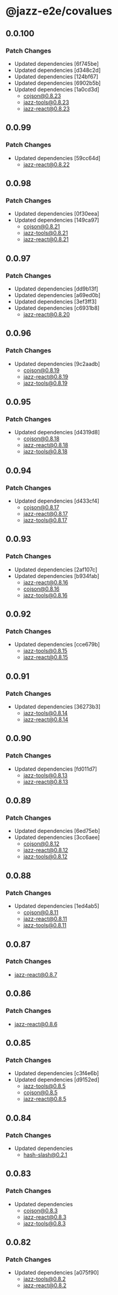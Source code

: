 # @jazz-e2e/covalues

## 0.0.100

### Patch Changes

- Updated dependencies [6f745be]
- Updated dependencies [d348c2d]
- Updated dependencies [124bf67]
- Updated dependencies [6902b5b]
- Updated dependencies [1a0cd3d]
  - cojson@0.8.23
  - jazz-tools@0.8.23
  - jazz-react@0.8.23

## 0.0.99

### Patch Changes

- Updated dependencies [59cc64d]
  - jazz-react@0.8.22

## 0.0.98

### Patch Changes

- Updated dependencies [0f30eea]
- Updated dependencies [149ca97]
  - cojson@0.8.21
  - jazz-tools@0.8.21
  - jazz-react@0.8.21

## 0.0.97

### Patch Changes

- Updated dependencies [dd9b13f]
- Updated dependencies [a69ed0b]
- Updated dependencies [3ef3ff3]
- Updated dependencies [c6931b8]
  - jazz-react@0.8.20

## 0.0.96

### Patch Changes

- Updated dependencies [9c2aadb]
  - cojson@0.8.19
  - jazz-react@0.8.19
  - jazz-tools@0.8.19

## 0.0.95

### Patch Changes

- Updated dependencies [d4319d8]
  - cojson@0.8.18
  - jazz-react@0.8.18
  - jazz-tools@0.8.18

## 0.0.94

### Patch Changes

- Updated dependencies [d433cf4]
  - cojson@0.8.17
  - jazz-react@0.8.17
  - jazz-tools@0.8.17

## 0.0.93

### Patch Changes

- Updated dependencies [2af107c]
- Updated dependencies [b934fab]
  - jazz-react@0.8.16
  - cojson@0.8.16
  - jazz-tools@0.8.16

## 0.0.92

### Patch Changes

- Updated dependencies [cce679b]
  - jazz-tools@0.8.15
  - jazz-react@0.8.15

## 0.0.91

### Patch Changes

- Updated dependencies [36273b3]
  - jazz-tools@0.8.14
  - jazz-react@0.8.14

## 0.0.90

### Patch Changes

- Updated dependencies [fd011d7]
  - jazz-tools@0.8.13
  - jazz-react@0.8.13

## 0.0.89

### Patch Changes

- Updated dependencies [6ed75eb]
- Updated dependencies [3cc6aee]
  - cojson@0.8.12
  - jazz-react@0.8.12
  - jazz-tools@0.8.12

## 0.0.88

### Patch Changes

- Updated dependencies [1ed4ab5]
  - cojson@0.8.11
  - jazz-react@0.8.11
  - jazz-tools@0.8.11

## 0.0.87

### Patch Changes

- jazz-react@0.8.7

## 0.0.86

### Patch Changes

- jazz-react@0.8.6

## 0.0.85

### Patch Changes

- Updated dependencies [c3f4e6b]
- Updated dependencies [d9152ed]
  - jazz-tools@0.8.5
  - cojson@0.8.5
  - jazz-react@0.8.5

## 0.0.84

### Patch Changes

- Updated dependencies
  - hash-slash@0.2.1

## 0.0.83

### Patch Changes

- Updated dependencies
  - cojson@0.8.3
  - jazz-react@0.8.3
  - jazz-tools@0.8.3

## 0.0.82

### Patch Changes

- Updated dependencies [a075f90]
  - jazz-tools@0.8.2
  - jazz-react@0.8.2
